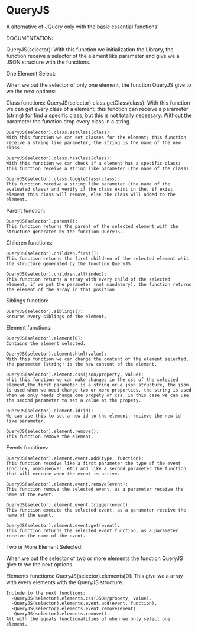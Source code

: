 # QueryJS
A alternative of JQuery only with the basic essential functions!


DOCUMENTATION:

QueryJS(selector):
With this function we initialization the Library, the function receive a selector of the element like parameter and give we a JSON structure with the functions.

One Element Select:

When we put the selector of only one element, the function QueryJS give to we the next options:

  Class functions:
    QueryJS(selector).class.getClass(class):
    With this function we can get every class of a element; this function can receive a parameter (string) for find a specific class, but this is not totally necessary. Without the parameter the function drop every class in a string.
    
    QueryJS(selector).class.setClass(class):
    With this function we can set classes for the element; this function receive a string like parameter, the string is the name of the new class.
  
    QueryJS(selector).class.hasClass(class):
    With this function we can check if a element has a specific class; this function receive a string like parameter (the name of the class). 
  
    QueryJS(selector).class.toggleClass(class):
    This function receive a string like parameter (the name of the evaluated class) and verify if the class exist in the, if exist element this class will remove, else the class will added to the element.
    
  Parent function:
    
    QueryJS(selector).parent():
    This function returns the parent of the selected element with the structure generated by the function QueryJS.
    
  Children functions:
    
    QueryJS(selector).children.first():
    This function returns the first children of the selected element whit the structure generated by the function QueryJS.
    
    QueryJS(selector).children.all(index):
    This function returns a array with every child of the selected element, if we put the parameter (not mandatory), the function returns the element of the array in that position
    
  Siblings function:
  
    QueryJS(selector).siblings():
    Returns every siblings of the element.
    
  Element functions:
  
    QueryJS(selector).element[0]:
    Contains the element selected.
    
    QueryJS(selector).element.html(value):
    With this function we can change the content of the element selected, the parameter (string) is the new content of the element.
    
    QueryJS(selector).element.css(json/property, value):
    whit this function we can make changes in the css of the selected element,the first parameter is a string or a json structure, the json is used when we need change two or more properties, the string is used when we only needs change one propety of css, in this case we can use the second parameter to set a value at the propety.
    
    QueryJS(selector).element.id(id):
    We can use this to set a new id to the element, recieve the new id like parameter.
    
    QueryJS(selector).element.remove():
    This function remove the element.
    
  Events functions:
    
    QueryJS(selector).element.event.add(type, function):
    This function receive like a first parameter the type of the event (onclick, onmouseover, etc) and like a second parameter the function that will execute when the event is active.
    
    QueryJS(selector).element.event.remove(event):
    This function remove the selected event, as a parameter receive the name of the event.
    
    QueryJS(selector).element.event.trigger(event):
    This function execute the selected event, as a parameter receive the name of the event.
    
    QueryJS(selector).element.event.get(event):
    This function returns the selected event function, as a parameter receive the name of the event.
    
Two or More Element Selected:

When we put the selector of two or more elements the function QueryJS give to we the next options.

  Elements functions:
    QueryJS(selector).elements[0]:
    This give we a array with every elements with the QueryJS structure.
    
    Include to the next functions: 
      -QueryJS(selector).elements.css(JSON/propety, value).
      -QueryJS(selector).elements.event.add(event, function).
      -QueryJS(selector).elements.event.remove(event).
      -QueryJS(selector).elements.remove().
    All with the equals functionalities of when we only select one element.
